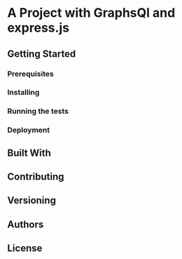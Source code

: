 # A Project with GraphsQl and express.js

## Getting Started
<!-- Project setup steps -->
### Prerequisites
<!-- What things you need to install the software and how to install them -->
### Installing
<!-- A step by step series of examples that tell you how to get a development env running -->
### Running the tests
<!-- Explain how to run the automated tests for this system -->
### Deployment
<!-- Add additional notes about how to deploy this on a live system -->
## Built With
<!-- List of tools used to build the project -->
## Contributing
<!-- Explain how other users and developers can contribute to make your code better -->
## Versioning
<!-- Explain how you can use versioning to keep track of your code history -->
## Authors
<!-- List of authors -->
## License